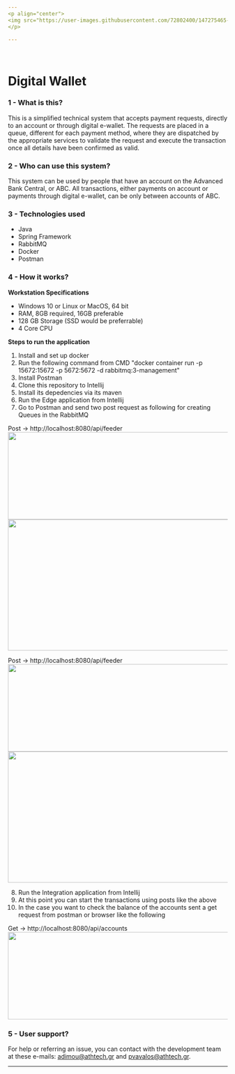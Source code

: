 ```yaml
---
<p align="center">
<img src="https://user-images.githubusercontent.com/72802400/147275465-1f5697db-9a94-41ce-ae6b-adb3ba692b73.png" width="300" height="75" align="center"><img src="https://user-images.githubusercontent.com/72802400/147275444-8cb56c06-df1d-45cf-ac0f-3979f0c866f4.png" width="400" height="75" align="center">
</p>

---
```

<br/>

# Digital Wallet

### 1 - What is this?
This is a simplified technical system that accepts payment requests, directly to an account or through digital e-wallet. The requests are placed in a queue, different for each payment method, where they are dispatched by the appropriate services to validate the request and execute the transaction once all details have been confirmed as valid.

### 2 - Who can use this system?  
This system can be used by people that have an account on the Advanced Bank Central, or ABC. All transactions, either payments on account or payments through digital e-wallet, can be only between accounts of ABC.

### 3 - Technologies used  
* Java
* Spring Framework
* RabbitMQ
* Docker
* Postman

### 4 - How it works?

**Workstation Specifications**
- Windows 10 or Linux or MacOS, 64 bit
- RAM, 8GB required, 16GB preferable
- 128 GB Storage (SSD would be preferrable)
- 4 Core CPU

**Steps to run the application**

1. Install and set up docker
2. Run the following command from CMD "docker container run -p 15672:15672 -p 5672:5672 -d rabbitmq:3-management"
3. Install Postman
4. Clone this repository to Intellij
5. Install its depedencies via its maven
6. Run the Edge application from Intellij 
7. Go to Postman and send two post request as following for creating Queues in the RabbitMQ<br />

Post -> http://localhost:8080/api/feeder<br />
<img src="https://user-images.githubusercontent.com/72802400/147349518-f6a6902d-29a6-45e3-bdf3-71d7cb989280.png" width="600" height="200"><img src="https://user-images.githubusercontent.com/72802400/147349905-36447b99-c03a-48c3-8647-f5be13938606.png" width="600" height="300">


Post -> http://localhost:8080/api/feeder<br />
<img src="https://user-images.githubusercontent.com/72802400/147349518-f6a6902d-29a6-45e3-bdf3-71d7cb989280.png" width="600" height="200"><img src="https://user-images.githubusercontent.com/72802400/147350054-b6f80c12-5822-4df0-a9fa-e8a48881e1b9.png" width="600" height="300">

8. Run the Integration application from Intellij 
9. At this point you can start the transactions using posts like the above
10. In the case you want to check the balance of the accounts sent a get request from postman or browser like the following

Get -> http://localhost:8080/api/accounts<br />
<img src="https://user-images.githubusercontent.com/72802400/147350401-2aef3773-037e-4a41-9863-b9777993e50b.png" width="600" height="200">

### 5 - User support?  
For help or referring an issue, you can contact with the development team at these e-mails: adimou@athtech.gr and pvavalos@athtech.gr.
	
---
